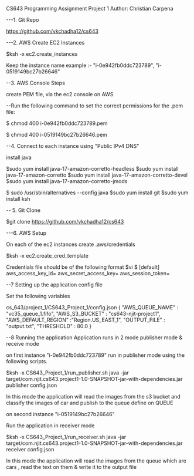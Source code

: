CS643
Programming Assignment Project 1
Author: Christian Carpena

---1. Git Repo

https://github.com/vkchadha12/cs643 

---2. AWS Create EC2 Instances 

$ksh -x ec2.create_instances

Keep the instance name 
example :- "i-0e942fb0ddc723789", "i-0519149bc27b26646"

--3. AWS Console Steps

create PEM file, via the ec2 console on AWS

--Run the following command to set the correct permissions for the .pem file:

$ chmod 400 i-0e942fb0ddc723789.pem

$ chmod 400 i-0519149bc27b26646.pem

--4. Connect to each instance using "Public IPv4 DNS"

install java

$sudo yum install java-17-amazon-corretto-headless
$sudo yum install java-17-amazon-corretto
$sudo yum install java-17-amazon-corretto-devel
$sudo yum install java-17-amazon-corretto-jmods

$ sudo /usr/sbin/alternatives --config java
$sudo yum install git
$sudo yum install ksh

-- 5. Git Clone 

$git clone https://github.com/vkchadha12/cs643

---6. AWS Setup

On each of the ec2 instances  create .aws/credentials

$ksh -x ec2.create_cred_template

Credentials file should be of the following format
$vi $
[default]
aws_access_key_id=
aws_secret_access_key=
aws_session_token=

--7 Setting up the application config file

Set the following variables 

cs_643/project_1/CS643_Project_1/config.json
{
"AWS_QUEUE_NAME" : "vc35_queue_1.fifo",
"AWS_S3_BUCKET" : "cs643-njit-project1",
"AWS_DEFAULT_REGION" :"Region.US_EAST_1",
"OUTPUT_FILE" : "output.txt",
"THRESHOLD" : 80.0
}


--8 Running the application 
Application runs in 2 mode publisher mode & receive mode

on first instance "i-0e942fb0ddc723789" 
run in publisher mode using the following scripts. 

$ksh -x CS643_Project_1/run_publisher.sh
java -jar target/com.njit.cs643.project1-1.0-SNAPSHOT-jar-with-dependencies.jar publisher config.json

In this mode the application will read the images from the s3 bucket and classify the images of car and publish to the queue define on QUEUE

on second  instance "i-0519149bc27b26646"

Run the application in receiver mode 

$ksh -x CS643_Project_1/run_receiver.sh
java -jar target/com.njit.cs643.project1-1.0-SNAPSHOT-jar-with-dependencies.jar receiver config.json

In this mode the application will read the images from the queue which are cars , read the text on them
& write it to the output file 

